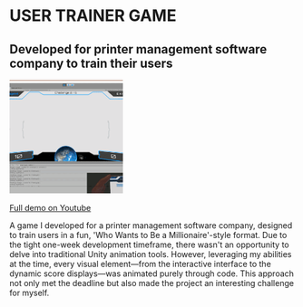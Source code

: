 # USER TRAINER GAME

## Developed for printer management software company to train their users

<img src="../readme-assets/user-trainer.gif" width="200"/>

[Full demo on Youtube](https://www.youtube.com/watch?v=f5lQgx0ibeI)

A game I developed for a printer management software company, designed to train users in a fun, 'Who Wants to Be a Millionaire'-style format. Due to the tight one-week development timeframe, there wasn't an opportunity to delve into traditional Unity animation tools. However, leveraging my abilities at the time, every visual element—from the interactive interface to the dynamic score displays—was animated purely through code. This approach not only met the deadline but also made the project an interesting challenge for myself.